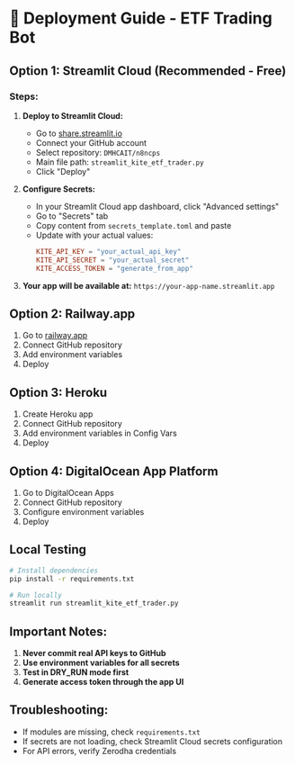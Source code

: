 # 🚀 Deployment Guide - ETF Trading Bot

## Option 1: Streamlit Cloud (Recommended - Free)

### Steps:
1. **Deploy to Streamlit Cloud:**
   - Go to [share.streamlit.io](https://share.streamlit.io)
   - Connect your GitHub account
   - Select repository: `DMHCAIT/n8ncps`
   - Main file path: `streamlit_kite_etf_trader.py`
   - Click "Deploy"

2. **Configure Secrets:**
   - In your Streamlit Cloud app dashboard, click "Advanced settings"
   - Go to "Secrets" tab
   - Copy content from `secrets_template.toml` and paste
   - Update with your actual values:
     ```toml
     KITE_API_KEY = "your_actual_api_key"
     KITE_API_SECRET = "your_actual_secret"
     KITE_ACCESS_TOKEN = "generate_from_app"
     ```

3. **Your app will be available at:**
   `https://your-app-name.streamlit.app`

## Option 2: Railway.app

1. Go to [railway.app](https://railway.app)
2. Connect GitHub repository
3. Add environment variables
4. Deploy

## Option 3: Heroku

1. Create Heroku app
2. Connect GitHub repository
3. Add environment variables in Config Vars
4. Deploy

## Option 4: DigitalOcean App Platform

1. Go to DigitalOcean Apps
2. Connect GitHub repository
3. Configure environment variables
4. Deploy

## Local Testing

```bash
# Install dependencies
pip install -r requirements.txt

# Run locally
streamlit run streamlit_kite_etf_trader.py
```

## Important Notes:

1. **Never commit real API keys to GitHub**
2. **Use environment variables for all secrets**
3. **Test in DRY_RUN mode first**
4. **Generate access token through the app UI**

## Troubleshooting:

- If modules are missing, check `requirements.txt`
- If secrets are not loading, check Streamlit Cloud secrets configuration
- For API errors, verify Zerodha credentials
